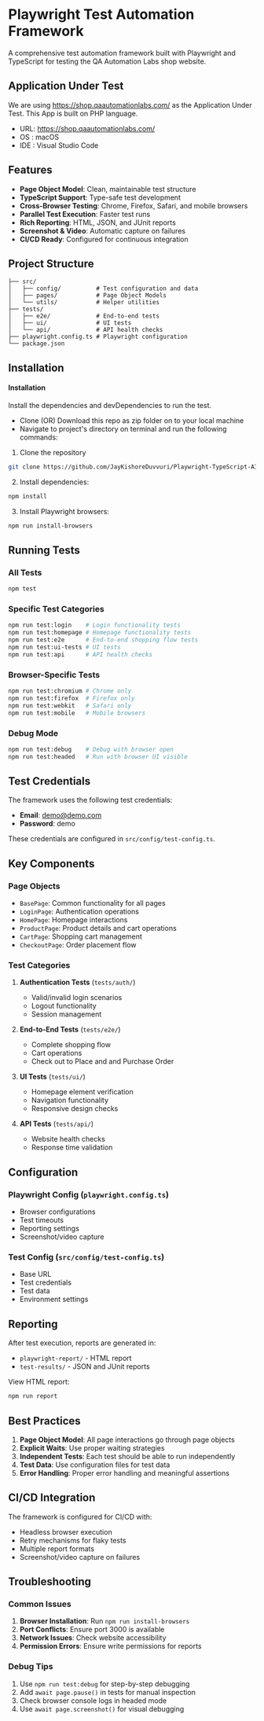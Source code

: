 # Playwright Test Automation Framework

A comprehensive test automation framework built with Playwright and TypeScript for testing the QA Automation Labs shop website.

## Application Under Test
We are using https://shop.qaautomationlabs.com/ as the Application Under Test. This App is built on PHP language.

- URL: https://shop.qaautomationlabs.com/
- OS : macOS
- IDE : Visual Studio Code

## Features

- **Page Object Model**: Clean, maintainable test structure
- **TypeScript Support**: Type-safe test development
- **Cross-Browser Testing**: Chrome, Firefox, Safari, and mobile browsers
- **Parallel Test Execution**: Faster test runs
- **Rich Reporting**: HTML, JSON, and JUnit reports
- **Screenshot & Video**: Automatic capture on failures
- **CI/CD Ready**: Configured for continuous integration

## Project Structure

```
├── src/
│   ├── config/          # Test configuration and data
│   ├── pages/           # Page Object Models
│   └── utils/           # Helper utilities
├── tests/
│   ├── e2e/             # End-to-end tests
│   ├── ui/              # UI tests
│   └── api/             # API health checks
├── playwright.config.ts # Playwright configuration
└── package.json
```

## Installation

#### Installation

Install the dependencies and devDependencies to run the test.

- Clone (OR) Download this repo as zip folder on to your local machine
- Navigate to project's directory on terminal and run the following commands:

1. Clone the repository

```bash
git clone https://github.com/JayKishoreDuvvuri/Playwright-TypeScript-AI-Bolt.git
```

2. Install dependencies:
```bash
npm install
```

3. Install Playwright browsers:
```bash
npm run install-browsers
```

## Running Tests

### All Tests
```bash
npm test
```

### Specific Test Categories
```bash
npm run test:login    # Login functionality tests
npm run test:homepage # Homepage functionality tests
npm run test:e2e      # End-to-end shopping flow tests
npm run test:ui-tests # UI tests
npm run test:api      # API health checks
```

### Browser-Specific Tests
```bash
npm run test:chromium # Chrome only
npm run test:firefox  # Firefox only
npm run test:webkit   # Safari only
npm run test:mobile   # Mobile browsers
```

### Debug Mode
```bash
npm run test:debug    # Debug with browser open
npm run test:headed   # Run with browser UI visible
```

## Test Credentials

The framework uses the following test credentials:
- **Email**: demo@demo.com
- **Password**: demo

These credentials are configured in `src/config/test-config.ts`.

## Key Components

### Page Objects
- `BasePage`: Common functionality for all pages
- `LoginPage`: Authentication operations
- `HomePage`: Homepage interactions
- `ProductPage`: Product details and cart operations
- `CartPage`: Shopping cart management
- `CheckoutPage`: Order placement flow

### Test Categories

1. **Authentication Tests** (`tests/auth/`)
   - Valid/invalid login scenarios
   - Logout functionality
   - Session management

2. **End-to-End Tests** (`tests/e2e/`)
   - Complete shopping flow
   - Cart operations
   - Check out to Place and and Purchase Order

3. **UI Tests** (`tests/ui/`)
   - Homepage element verification
   - Navigation functionality
   - Responsive design checks

4. **API Tests** (`tests/api/`)
   - Website health checks
   - Response time validation

## Configuration

### Playwright Config (`playwright.config.ts`)
- Browser configurations
- Test timeouts
- Reporting settings
- Screenshot/video capture

### Test Config (`src/config/test-config.ts`)
- Base URL
- Test credentials
- Test data
- Environment settings

## Reporting

After test execution, reports are generated in:
- `playwright-report/` - HTML report
- `test-results/` - JSON and JUnit reports

View HTML report:
```bash
npm run report
```

## Best Practices

1. **Page Object Model**: All page interactions go through page objects
2. **Explicit Waits**: Use proper waiting strategies
3. **Independent Tests**: Each test should be able to run independently
4. **Test Data**: Use configuration files for test data
5. **Error Handling**: Proper error handling and meaningful assertions

## CI/CD Integration

The framework is configured for CI/CD with:
- Headless browser execution
- Retry mechanisms for flaky tests
- Multiple report formats
- Screenshot/video capture on failures

## Troubleshooting

### Common Issues

1. **Browser Installation**: Run `npm run install-browsers`
2. **Port Conflicts**: Ensure port 3000 is available
3. **Network Issues**: Check website accessibility
4. **Permission Errors**: Ensure write permissions for reports

### Debug Tips

1. Use `npm run test:debug` for step-by-step debugging
2. Add `await page.pause()` in tests for manual inspection
3. Check browser console logs in headed mode
4. Use `await page.screenshot()` for visual debugging
